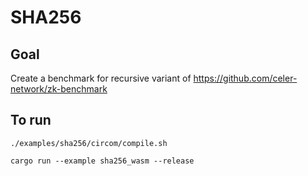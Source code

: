 # SHA256

## Goal

Create a benchmark for recursive variant of https://github.com/celer-network/zk-benchmark

## To run

`./examples/sha256/circom/compile.sh`

`cargo run --example sha256_wasm --release`